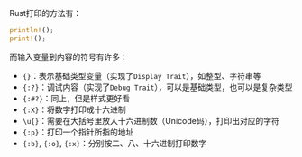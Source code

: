 Rust打印的方法有：

````rust
println!();
print!();
````

而输入变量到内容的符号有许多：

- `{}`：表示基础类型变量（实现了`Display Trait`），如整型、字符串等
- `{:?}`：调试内容（实现了`Debug Trait`），可以是基础类型，也可以是复杂类型
- `{:#?}`：同上，但是样式更好看
- `{:X}`：将数字打印成十六进制
- `\u{}`：需要在大括号里放入十六进制数（Unicode码），打印出对应的字符
- `{:p}`：打印一个指针所指的地址
- `{:b}`, `{:o}`, `{:x}`：分别按二、八、十六进制打印数字